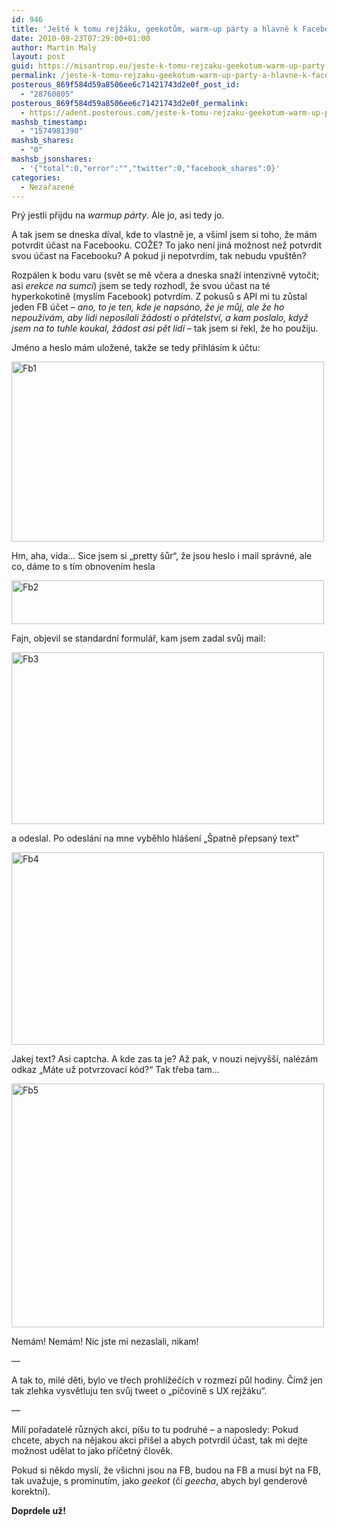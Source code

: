 ```yaml
---
id: 946
title: 'Ještě k tomu rejžáku, geekotům, warm-up párty a hlavně k Facebooku&#8230;'
date: 2010-09-23T07:29:00+01:00
author: Martin Malý
layout: post
guid: https://misantrop.eu/jeste-k-tomu-rejzaku-geekotum-warm-up-party-a-hlavne-k-facebooku/
permalink: /jeste-k-tomu-rejzaku-geekotum-warm-up-party-a-hlavne-k-facebooku/
posterous_869f584d59a8506ee6c71421743d2e0f_post_id:
  - "28760805"
posterous_869f584d59a8506ee6c71421743d2e0f_permalink:
  - https://adent.posterous.com/jeste-k-tomu-rejzaku-geekotum-warm-up-party-a
mashsb_timestamp:
  - "1574981390"
mashsb_shares:
  - "0"
mashsb_jsonshares:
  - '{"total":0,"error":"","twitter":0,"facebook_shares":0}'
categories:
  - Nezařazené
---
```

Pr&yacute; jestli přijdu na _warmup p&aacute;rty_. Ale jo, asi tedy jo.&nbsp;

A tak jsem se dneska d&iacute;val, kde to vlastně je, a v&scaron;iml jsem si toho, že m&aacute;m potvrdit &uacute;čast na Facebooku. COŽE? To jako nen&iacute; jin&aacute; možnost než potvrdit svou &uacute;čast na Facebooku? A pokud ji nepotvrd&iacute;m, tak nebudu vpu&scaron;těn?

Rozp&aacute;len k bodu varu (svět se mě včera a dneska snaž&iacute; intenzivně vytočit; asi _erekce na sumci_) jsem se tedy rozhodl, že svou &uacute;čast na t&eacute; hyperkokotině (mysl&iacute;m Facebook) potvrd&iacute;m. Z pokusů s API mi tu zůstal jeden FB &uacute;čet &#8211; _ano, to je ten, kde je naps&aacute;no, že je můj, ale že ho nepouž&iacute;v&aacute;m, aby lidi nepos&iacute;lali ž&aacute;dosti o př&aacute;telstv&iacute;, a kam poslalo, když jsem na to tuhle koukal, ž&aacute;dost asi pět lid&iacute;_ &#8211; tak jsem si řekl, že ho použiju.

Jm&eacute;no a heslo m&aacute;m uložen&eacute;, takže se tedy přihl&aacute;s&iacute;m k &uacute;čtu:

<div class='p_embed p_image_embed'>
  <a href="https://misantrop.eu/wp-content/uploads/2010/09/fb1.jpg.scaled1000.jpg"><img alt="Fb1" height="288" src="https://misantrop.eu/wp-content/uploads/2010/09/fb1.jpg.scaled1000-500x288.jpg" width="500" /></a>
</div></p> 

Hm, aha, vida&#8230; Sice jsem si &#8222;pretty &scaron;ůr&#8220;, že jsou heslo i mail spr&aacute;vn&eacute;, ale co, d&aacute;me to s t&iacute;m obnoven&iacute;m hesla

<div class='p_embed p_image_embed'>
  <a href="https://misantrop.eu/wp-content/uploads/2010/09/fb2.jpg.scaled1000.jpg"><img alt="Fb2" height="70" src="https://misantrop.eu/wp-content/uploads/2010/09/fb2.jpg.scaled1000-500x70.jpg" width="500" /></a>
</div></p> 

Fajn, objevil se standardn&iacute; formul&aacute;ř, kam jsem zadal svůj mail:

<div class='p_embed p_image_embed'>
  <a href="https://misantrop.eu/wp-content/uploads/2010/09/fb3.jpg.scaled1000.jpg"><img alt="Fb3" height="275" src="https://misantrop.eu/wp-content/uploads/2010/09/fb3.jpg.scaled1000-500x274.jpg" width="500" /></a>
</div>

a odeslal. Po odesl&aacute;n&iacute; na mne vyběhlo hl&aacute;&scaron;en&iacute; &#8222;&Scaron;patně přepsan&yacute; text&#8220;

<div class='p_embed p_image_embed'>
  <a href="https://misantrop.eu/wp-content/uploads/2010/09/fb4.jpg.scaled1000.jpg"><img alt="Fb4" height="308" src="https://misantrop.eu/wp-content/uploads/2010/09/fb4.jpg.scaled1000-500x307.jpg" width="500" /></a>
</div>

Jakej text? Asi captcha. A kde zas ta je? Až pak, v nouzi nejvy&scaron;&scaron;&iacute;, nal&eacute;z&aacute;m odkaz &#8222;M&aacute;te už potvrzovac&iacute; k&oacute;d?&#8220; Tak třeba tam&#8230;

<div class='p_embed p_image_embed'>
  <a href="https://misantrop.eu/wp-content/uploads/2010/09/fb5.jpg.scaled1000.jpg"><img alt="Fb5" height="390" src="https://misantrop.eu/wp-content/uploads/2010/09/fb5.jpg.scaled1000-500x390.jpg" width="500" /></a>
</div></p> 

Nem&aacute;m! Nem&aacute;m! Nic jste mi nezaslali, nikam!

&#8212;

A tak to, mil&eacute; děti, bylo ve třech prohl&iacute;žeč&iacute;ch v rozmez&iacute; půl hodiny. Č&iacute;mž jen tak zlehka vysvětluju ten svůj tweet o &#8222;p&iacute;čovině s UX rejž&aacute;ku&#8220;.

&#8212;

Mil&iacute; pořadatel&eacute; různ&yacute;ch akc&iacute;, p&iacute;&scaron;u to tu podruh&eacute; &#8211; a naposledy: Pokud chcete, abych na nějakou akci při&scaron;el a abych potvrdil &uacute;čast, tak mi dejte možnost udělat to jako př&iacute;četn&yacute; člověk.

Pokud si někdo mysl&iacute;, že v&scaron;ichni jsou na FB, budou na FB a mus&iacute; b&yacute;t na FB, tak uvažuje, s prominut&iacute;m, jako _geekot_ (či _geecha_, abych byl genderově korektn&iacute;).

**Doprdele už!**